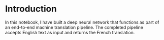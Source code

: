 # Introduction
In this notebook, I have built a deep neural network that functions as part of an end-to-end machine translation pipeline. The completed pipeline accepts English text as input and returns the French translation.

